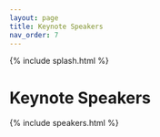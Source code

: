 ```yaml
---
layout: page
title: Keynote Speakers
nav_order: 7
---
```


{% include splash.html %}


# Keynote Speakers

<!-- Clicking a speaker's photo will jump to their talk information below. -->

{% include speakers.html %}

<!-- # Talk Details -->
<!---->
<!-- {% assign speakers = site.speakers %} -->
<!-- {% for speaker in speakers %} -->
<!---->
<!-- ### [{{ speaker.name }}]({{ speaker.website }}) -->
<!---->
<!-- {{ speaker.affiliation }} -->
<!---->
<!-- #### Title: {{ speaker.talk }} -->
<!---->
<!-- #### Time and Location: [Day {{ speaker.day }}, {{ speaker.start }} HKT]({{ site.baseurl }}/program_schedule/), {{ speaker.location }} -->
<!---->
<!-- #### Abstract -->
<!-- {{ speaker.abstract}} -->
<!---->
<!-- #### Bio -->
<!-- {{ speaker.bio}} -->
<!---->
<!-- {% endfor %} -->
